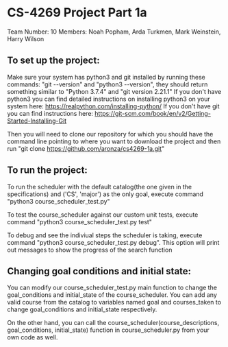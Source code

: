 # CS-4269 Project Part 1a

Team Number: 10
Members: Noah Popham, Arda Turkmen, Mark Weinstein, Harry Wilson 

## To set up the project:
  Make sure your system has python3 and git installed by running these commands:
    "git --version" and "python3 --version", they should return something similar to "Python 3.7.4" and "git version 2.21.1"
  If you don't have python3 you can find detailed instructions on installing python3 on your system here:
    https://realpython.com/installing-python/
  If you don't have git you can find instructions here: https://git-scm.com/book/en/v2/Getting-Started-Installing-Git
  
  Then you will need to clone our repository for which you should have the command line pointing to where you want to download the project
  and then run "git clone https://github.com/aronza/cs4269-1a.git"

## To run the project: 

To run the scheduler with the default catalog(the one given in the specifications) and ('CS', 'major') as the only goal, execute command "python3 course_scheduler_test.py"

To test the course_scheduler against our custom unit tests, execute command "python3 course_scheduler_test.py test"

To debug and see the indiviual steps the scheduler is taking, execute command "python3 course_scheduler_test.py debug". This option will print out messages to show the progress of the search function

## Changing goal conditions and initial state:

You can modify our course_scheduler_test.py main function to change the goal_conditions and initial_state of the course_scheduler.
You can add any valid course from the catalog to variables named goal and courses_taken to change goal_conditions and initial_state respectively.

On the other hand,  you can call the course_scheduler(course_descriptions, goal_conditions, initial_state) function in course_scheduler.py from your own code as well.
